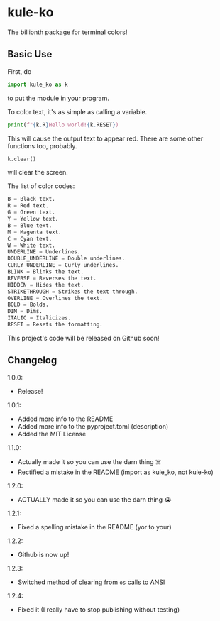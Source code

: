 # kule-ko
The billionth package for terminal colors!

## Basic Use
First, do 
```python
import kule_ko as k
```
to put the module in your program.

To color text, it's as simple as calling a variable.
```python
print(f"{k.R}Hello world!{k.RESET})
```
This will cause the output text to appear red.
There are some other functions too, probably.
```python
k.clear()
```
will clear the screen.

The list of color codes:
```python
B = Black text.
R = Red text.
G = Green text.
Y = Yellow text.
B = Blue text.
M = Magenta text.
C = Cyan text.
W = White text.
UNDERLINE = Underlines.
DOUBLE_UNDERLINE = Double underlines.
CURLY_UNDERLINE = Curly underlines.
BLINK = Blinks the text.
REVERSE = Reverses the text.
HIDDEN = Hides the text.
STRIKETHROUGH = Strikes the text through.
OVERLINE = Overlines the text.
BOLD = Bolds.
DIM = Dims.
ITALIC = Italicizes.
RESET = Resets the formatting.
```

This project's code will be released on Github soon!

## Changelog
1.0.0:
- Release!

1.0.1:
- Added more info to the README
- Added more info to the pyproject.toml (description)
- Added the MIT License

1.1.0:
- Actually made it so you can use the darn thing ☠️
- Rectified a mistake in the README (import as kule_ko, not kule-ko)

1.2.0:
- ACTUALLY made it so you can use the darn thing 😭

1.2.1: 
- Fixed a spelling mistake in the README (yor to your)

1.2.2:
- Github is now up!

1.2.3:
- Switched method of clearing from `os` calls to ANSI

1.2.4:
- Fixed it (I really have to stop publishing without testing)